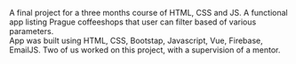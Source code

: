 A final project for a three months course of HTML, CSS and JS. A functional app listing Prague coffeeshops that user can filter based of various parameters. </br>
App was built using HTML, CSS, Bootstap, Javascript, Vue, Firebase, EmailJS. 
Two of us worked on this project, with a supervision of a mentor. 
